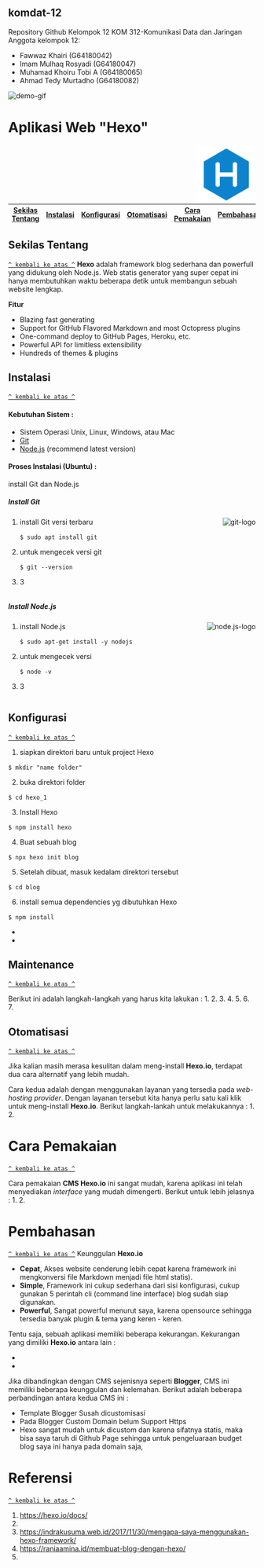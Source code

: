 ## komdat-12
Repository Github Kelompok 12 KOM 312-Komunikasi Data dan Jaringan
Anggota kelompok 12:
- Fawwaz Khairi         (G64180042)
- Imam Mulhaq Rosyadi   (G64180047)
- Muhamad Khoiru Tobi A (G64180065)
- Ahmad Tedy Murtadho   (G64180082)

<img src="https://lh3.googleusercontent.com/pw/ACtC-3flKG42xMQ8-CIo_0kd2vNdq3oUA6yfS0F-Lm2FueO9du7u0Ydz2W4Q1l4Aky4C0dzLGbVKTTO3Zeybz_MSy-IjiTPeDA2YQZWlLZ8zDmBS0aAJP0rUtMpeAYXmZFpE3ovV7SAdCobtUgd0kOzl1cs1=w450-h253-no?authuser=1" alt="demo-gif" height="500" >

# Aplikasi Web "Hexo"

<img src="https://raw.githubusercontent.com/hexojs/logo/master/hexo-logo-avatar.png" alt="hexo-logo" height="120" align="right">

[Sekilas Tentang](#sekilas-tentang) | [Instalasi](#instalasi) | [Konfigurasi](#konfigurasi) | [Otomatisasi](#otomatisasi) | [Cara Pemakaian](#cara-pemakaian) | [Pembahasan](#pembahasan) | [Referensi](#referensi)
:---:|:---:|:---:|:---:|:---:|:---:|:---:



## Sekilas Tentang
[`^ kembali ke atas ^`](#)
**Hexo** adalah framework blog sederhana dan powerfull yang didukung oleh Node.js. Web statis generator yang super cepat ini hanya membutuhkan waktu beberapa detik untuk membangun sebuah website lengkap. 

**Fitur**
- Blazing fast generating
- Support for GitHub Flavored Markdown and most Octopress plugins
- One-command deploy to GitHub Pages, Heroku, etc.
- Powerful API for limitless extensibility
- Hundreds of themes & plugins

## Instalasi
[`^ kembali ke atas ^`](#)

#### Kebutuhan Sistem :
- Sistem Operasi Unix, Linux, Windows, atau Mac
- [Git](http://git-scm.com/)
- [Node.js](http://nodejs.org/) (recommend latest version)

#### Proses Instalasi (Ubuntu) :
install Git dan Node.js 
##### Install Git
<img src="https://git-scm.com/images/logo@2x.png" alt="git-logo" height="90" align="right" >

1. install Git versi terbaru
    ``` 
    $ sudo apt install git
    ```

2. untuk mengecek versi git
    ```
    $ git --version
    ```

3. 3
    ```
    ```

##### Install Node.js
<img src="https://camo.githubusercontent.com/720ed473d178f9380291709d2223860ade4f3c7bc368e3fea1ad057b8dc9c6f5/68747470733a2f2f6e6f64656a732e6f72672f7374617469632f696d616765732f6c6f676f2d6c696768742e737667" alt="node.js-logo" height="90" align="right" >

1. install Node.js
    ``` 
    $ sudo apt-get install -y nodejs
    ```

2. untuk mengecek versi 
    ```
    $ node -v
    ```

3. 3
    ```
    ```


## Konfigurasi
[`^ kembali ke atas ^`](#)

1. siapkan direktori baru untuk project Hexo
```
$ mkdir "name folder"
```
2. buka direktori folder
```
$ cd hexo_1
```
3. Install Hexo
```
$ npm install hexo
``` 
4. Buat sebuah blog
```
$ npx hexo init blog 
```
5. Setelah dibuat, masuk kedalam direktori tersebut
```
$ cd blog
```
6. install semua dependencies yg dibutuhkan Hexo
```
$ npm install
```
-
- 



## Maintenance
[`^ kembali ke atas ^`](#)

Berikut ini adalah langkah-langkah yang harus kita lakukan :
1. 
2. 
3. 
4. 
5. 
6. 
7. 



## Otomatisasi
[`^ kembali ke atas ^`](#)

Jika kalian masih merasa kesulitan dalam meng-install **Hexo.io**, terdapat dua cara alternatif yang lebih mudah. 

Cara kedua adalah dengan menggunakan layanan yang tersedia pada *web-hosting provider*. Dengan layanan tersebut kita hanya perlu satu kali klik untuk meng-install **Hexo.io**. Berikut langkah-lankah untuk melakukannya :
1. 
2. 



# Cara Pemakaian
[`^ kembali ke atas ^`](#)

Cara pemakaian **CMS Hexo.io** ini sangat mudah, karena aplikasi ini telah menyediakan *interface* yang mudah dimengerti. Berikut untuk lebih jelasnya :
1. 
2. 


# Pembahasan
[`^ kembali ke atas ^`](#)
Keunggulan **Hexo.io**
- **Cepat**, Akses website cenderung lebih cepat karena framework ini mengkonversi file Markdown menjadi file html statis).
- **Simple**, Framework ini cukup sederhana dari sisi konfigurasi, cukup gunakan 5 perintah cli (command line interface) blog sudah siap digunakan.
- **Powerful**, Sangat powerful menurut saya, karena opensource sehingga tersedia banyak plugin & tema yang keren - keren.


Tentu saja, sebuah aplikasi memiliki beberapa kekurangan. Kekurangan yang dimiliki **Hexo.io** antara lain :

- 
- 


Jika dibandingkan dengan CMS sejenisnya seperti **Blogger**, CMS ini memiliki beberapa keunggulan dan kelemahan. Berikut adalah beberapa perbandingan antara kedua CMS ini :

- Template Blogger Susah dicustomisasi
- Pada Blogger Custom Domain belum Support Https
- Hexo sangat mudah untuk dicustom dan karena sifatnya statis, maka bisa saya taruh di Github Page sehingga untuk pengeluaraan budget blog saya ini hanya pada domain saja,




# Referensi
[`^ kembali ke atas ^`](#)

1. https://hexo.io/docs/
2. 
3. https://indrakusuma.web.id/2017/11/30/mengapa-saya-menggunakan-hexo-framework/
4. https://raniaamina.id/membuat-blog-dengan-hexo/
5. 
